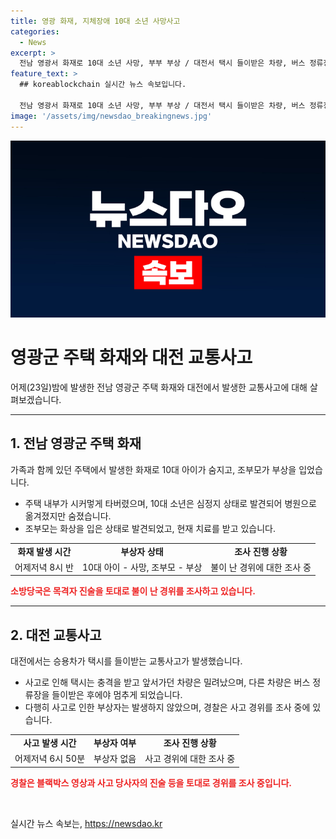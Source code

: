```yaml
---
title: 영광 화재, 지체장애 10대 소년 사망사고
categories:
  - News
excerpt: >
  전남 영광서 화재로 10대 소년 사망, 부부 부상 / 대전서 택시 들이받은 차량, 버스 정류장 돌진 영광군 주택 화재로 10대 소년 사망과 부부 부상. 대전에서는 택시를 들이받는 차량이 버스 정류장까지 돌진하는 사건 발생. 두 사건 모두 경찰이 사고 경위를 조사 중이며, 피해자의 안위에 관심이 쏠립니다.
feature_text: >
  ## koreablockchain 실시간 뉴스 속보입니다.

  전남 영광서 화재로 10대 소년 사망, 부부 부상 / 대전서 택시 들이받은 차량, 버스 정류장 돌진 영광군 주택 화재로 10대 소년 사망과 부부 부상. 대전에서는 택시를 들이받는 차량이 버스 정류장까지 돌진하는 사건 발생. 두 사건 모두 경찰이 사고 경위를 조사 중이며, 피해자의 안위에 관심이 쏠립니다.
image: '/assets/img/newsdao_breakingnews.jpg'
---
```


<p><img src="/assets/img/newsdao_breakingnews.jpg" alt="koreablockchain 속보" /></p>

<h1>영광군 주택 화재와 대전 교통사고</h1>

<p data-ke-size="size16">어제(23일)밤에 발생한 전남 영광군 주택 화재와 대전에서 발생한 교통사고에 대해 살펴보겠습니다.</p>

<hr>

<h2 data-ke-size="size26">1. 전남 영광군 주택 화재</h2>

<p data-ke-size="size16">가족과 함께 있던 주택에서 발생한 화재로 10대 아이가 숨지고, 조부모가 부상을 입었습니다.</p>

<ul>
  <li>주택 내부가 시커멓게 타버렸으며, 10대 소년은 심정지 상태로 발견되어 병원으로 옮겨졌지만 숨졌습니다.</li>
  <li>조부모는 화상을 입은 상태로 발견되었고, 현재 치료를 받고 있습니다.</li>
</ul>

<table>
    <tr>
        <td style="text-align: center; height: 17px;"><b>화재 발생 시간</b></td>
        <td style="text-align: center; height: 17px;"><b>부상자 상태</b></td>
        <td style="text-align: center; height: 17px;"><b>조사 진행 상황</b></td>
    </tr>
    <tr>
        <td style="text-align: center; height: 17px;">어제저녁 8시 반</td>
        <td style="text-align: center; height: 17px;">10대 아이 - 사망, 조부모 - 부상</td>
        <td style="text-align: center; height: 17px;">불이 난 경위에 대한 조사 중</td>
    </tr>
</table>

<p><b><span style="color: #ee2323;">소방당국은 목격자 진술을 토대로 불이 난 경위를 조사하고 있습니다.</span></b>
<hr></p>

<h2 data-ke-size="size26">2. 대전 교통사고</h2>

<p data-ke-size="size16">대전에서는 승용차가 택시를 들이받는 교통사고가 발생했습니다.</p>

<ul>
  <li>사고로 인해 택시는 충격을 받고 앞서가던 차량은 밀려났으며, 다른 차량은 버스 정류장을 들이받은 후에야 멈추게 되었습니다.</li>
  <li>다행히 사고로 인한 부상자는 발생하지 않았으며, 경찰은 사고 경위를 조사 중에 있습니다.</li>
</ul>

<table>
    <tr>
        <td style="text-align: center; height: 17px;"><b>사고 발생 시간</b></td>
        <td style="text-align: center; height: 17px;"><b>부상자 여부</b></td>
        <td style="text-align: center; height: 17px;"><b>조사 진행 상황</b></td>
    </tr>
    <tr>
        <td style="text-align: center; height: 17px;">어제저녁 6시 50분</td>
        <td style="text-align: center; height: 17px;">부상자 없음</td>
        <td style="text-align: center; height: 17px;">사고 경위에 대한 조사 중</td>
    </tr>
</table>

<p><b><span style="color: #ee2323;">경찰은 블랙박스 영상과 사고 당사자의 진술 등을 토대로 경위를 조사 중입니다.</span></b></p>

<p data-ke-size="size16">&nbsp;</p>
실시간 뉴스 속보는, <a href="https://newsdao.kr" rel="dofollow">https://newsdao.kr</a>


